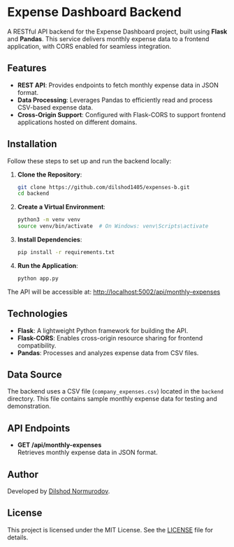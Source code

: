 # Expense Dashboard Backend

A RESTful API backend for the Expense Dashboard project, built using **Flask** and **Pandas**. This service delivers monthly expense data to a frontend application, with CORS enabled for seamless integration.

## Features

- **REST API**: Provides endpoints to fetch monthly expense data in JSON format.
- **Data Processing**: Leverages Pandas to efficiently read and process CSV-based expense data.
- **Cross-Origin Support**: Configured with Flask-CORS to support frontend applications hosted on different domains.

## Installation

Follow these steps to set up and run the backend locally:

1. **Clone the Repository**:
   ```bash
   git clone https://github.com/dilshod1405/expenses-b.git
   cd backend
   ```

2. **Create a Virtual Environment**:
   ```bash
   python3 -m venv venv
   source venv/bin/activate  # On Windows: venv\Scripts\activate
   ```

3. **Install Dependencies**:
   ```bash
   pip install -r requirements.txt
   ```

4. **Run the Application**:
   ```bash
   python app.py
   ```

The API will be accessible at: [http://localhost:5002/api/monthly-expenses](http://localhost:5002/api/monthly-expenses)

## Technologies

- **Flask**: A lightweight Python framework for building the API.
- **Flask-CORS**: Enables cross-origin resource sharing for frontend compatibility.
- **Pandas**: Processes and analyzes expense data from CSV files.

## Data Source

The backend uses a CSV file (`company_expenses.csv`) located in the `backend` directory. This file contains sample monthly expense data for testing and demonstration.

## API Endpoints

- **GET /api/monthly-expenses**  
  Retrieves monthly expense data in JSON format.

## Author

Developed by [Dilshod Normurodov](https://github.com/dilshod1405).

## License

This project is licensed under the MIT License. See the [LICENSE](LICENSE) file for details.